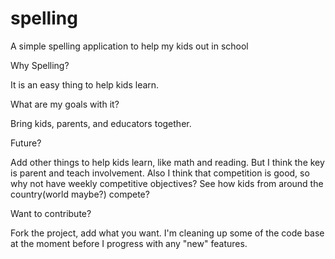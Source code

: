# spelling
A simple spelling application to help my kids out in school

Why Spelling?  

It is an easy thing to help kids learn.  

What are my goals with it?

Bring kids, parents, and educators together.

Future?

Add other things to help kids learn, like math and reading.  But I think the key is parent and teach involvement.  Also I think that competition is good, so why not have weekly competitive objectives?  See how kids from around the country(world maybe?) compete?

Want to contribute?

Fork the project, add what  you want.  I'm cleaning up some of the code base at the moment before I progress with any "new" features.
